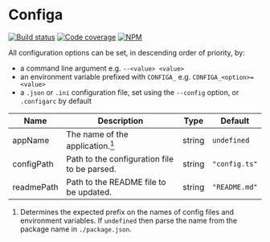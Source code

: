 # Configa

[![Build status](https://travis-ci.org/stencila/configa.svg?branch=master)](https://travis-ci.org/stencila/configa)
[![Code coverage](https://codecov.io/gh/stencila/configa/branch/master/graph/badge.svg)](https://codecov.io/gh/stencila/configa)
[![NPM](https://img.shields.io/npm/v/@stencila/configa.svg?style=flat)](https://www.npmjs.com/package/@stencila/configa)

<!-- CONFIGA-USAGE-BEGIN -->

All configuration options can be set, in descending order of priority, by:

- a command line argument e.g. `--<value> <value>`
- an environment variable prefixed with `CONFIGA_` e.g. `CONFIGA_<option>=<value>`
- a `.json` or `.ini` configuration file, set using the `--config` option, or `.configarc` by default
  <!-- CONFIGA-USAGE-END -->

<!-- CONFIGA-TABLE-BEGIN -->

| Name       | Description                                                             | Type   | Default       |
| ---------- | ----------------------------------------------------------------------- | ------ | ------------- |
| appName    | The name of the application.<a href="#appName-details"><sup>1</sup></a> | string | `undefined`   |
| configPath | Path to the configuration file to be parsed.                            | string | `"config.ts"` |
| readmePath | Path to the README file to be updated.                                  | string | `"README.md"` |

1. <a id="appName-details"></a>Determines the expected prefix on the names of
   config files and environment variables.
   If `undefined` then parse the name from the
   package name in `./package.json`.

<!-- CONFIGA-TABLE-END -->
